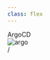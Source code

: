 ```yaml
---
class: flex
---
```


<div
  class="
    my-auto text-[3.5rem] text-black text-opacity-0
    bg-[#2B90B6] bg-cover
    bg-clip-text
    bg-gradient-to-r from-cyan-400 to-cyan-700
  "
>
  ArgoCD
</div>
<img
  src="/argo.svg"
  alt="argo"
  class="h-[32vh] my-auto ml-auto"
/>

<div
  class="absolute bottom-[1rem] right-[1rem] text-[1rem]"
>
  <SlideCurrentNo /> / <SlidesTotal />
</div>

<!--
Note
-->